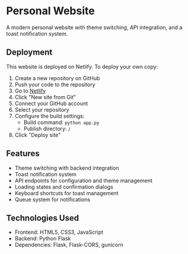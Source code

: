 # Personal Website

A modern personal website with theme switching, API integration, and a toast notification system.

## Deployment

This website is deployed on Netlify. To deploy your own copy:

1. Create a new repository on GitHub
2. Push your code to the repository
3. Go to [Netlify](https://app.netlify.com/)
4. Click "New site from Git"
5. Connect your GitHub account
6. Select your repository
7. Configure the build settings:
   - Build command: `python app.py`
   - Publish directory: `/`
8. Click "Deploy site"

## Features

- Theme switching with backend integration
- Toast notification system
- API endpoints for configuration and theme management
- Loading states and confirmation dialogs
- Keyboard shortcuts for toast management
- Queue system for notifications

## Technologies Used

- Frontend: HTML5, CSS3, JavaScript
- Backend: Python Flask
- Dependencies: Flask, Flask-CORS, gunicorn
